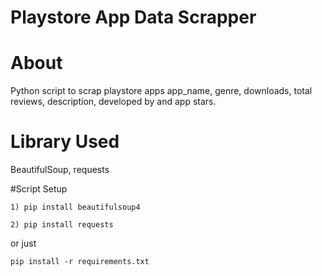 # Playstore App Data Scrapper

# About
Python script to scrap playstore apps app_name, genre, 
downloads, total reviews, description, developed by and
 app stars.

# Library Used
BeautifulSoup, requests

#Script Setup


```
1) pip install beautifulsoup4
```

```
2) pip install requests
```

or just

```
pip install -r requirements.txt
```
